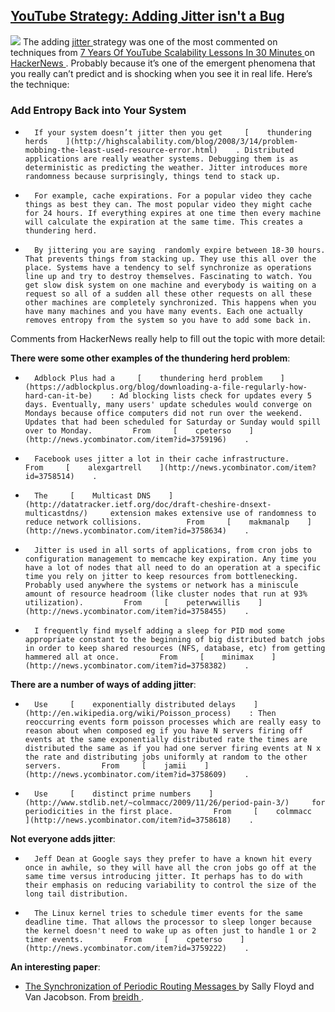 ## [YouTube Strategy: Adding Jitter isn't a Bug](/blog/2012/4/17/youtube-strategy-adding-jitter-isnt-a-bug.html)

    

    

![](http://farm8.staticflickr.com/7138/7081913937_f8910dffd9_m.jpg) The adding [    jitter    ](http://en.wikipedia.org/wiki/Jitter)     strategy was one of the most commented on techniques from     [    7 Years Of YouTube Scalability Lessons In 30 Minutes    ](http://highscalability.com/blog/2012/3/26/7-years-of-youtube-scalability-lessons-in-30-minutes.html)     on     [    HackerNews    ](http://news.ycombinator.com/item?id=3757456)    . Probably because it’s one of the emergent phenomena that you really can’t predict and is shocking when you see it in real life. Here’s the technique:    

###     Add Entropy Back into Your System    

*       If your system doesn’t jitter then you get     [    thundering herds    ](http://highscalability.com/blog/2008/3/14/problem-mobbing-the-least-used-resource-error.html)    . Distributed applications are really weather systems. Debugging them is as deterministic as predicting the weather. Jitter introduces more randomness because surprisingly, things tend to stack up.    
*       For example, cache expirations. For a popular video they cache things as best they can. The most popular video they might cache for 24 hours. If everything expires at one time then every machine will calculate the expiration at the same time. This creates a thundering herd.    
*       By jittering you are saying  randomly expire between 18-30 hours. That prevents things from stacking up. They use this all over the place. Systems have a tendency to self synchronize as operations line up and try to destroy themselves. Fascinating to watch. You get slow disk system on one machine and everybody is waiting on a request so all of a sudden all these other requests on all these other machines are completely synchronized. This happens when you have many machines and you have many events. Each one actually removes entropy from the system so you have to add some back in.    

Comments from HackerNews really help to fill out the topic with more detail:  

**There were some other examples of the thundering herd problem**:

*       Adblock Plus had a     [    thundering herd problem    ](https://adblockplus.org/blog/downloading-a-file-regularly-how-hard-can-it-be)    : Ad blocking lists check for updates every 5 days. Eventually, many users' update schedules would converge on Mondays because office computers did not run over the weekend. Updates that had been scheduled for Saturday or Sunday would spill over to Monday.         From     [    cpeterso    ](http://news.ycombinator.com/item?id=3759196)    .    
*       Facebook uses jitter a lot in their cache infrastructure.         From     [    alexgartrell    ](http://news.ycombinator.com/item?id=3758514)    .    
*       The     [    Multicast DNS    ](http://datatracker.ietf.org/doc/draft-cheshire-dnsext-multicastdns/)     extension makes extensive use of randomness to reduce network collisions.          From     [    makmanalp    ](http://news.ycombinator.com/item?id=3758634)    .    
*       Jitter is used in all sorts of applications, from cron jobs to configuration management to memcache key expiration. Any time you have a lot of nodes that all need to do an operation at a specific time you rely on jitter to keep resources from bottlenecking. Probably used anywhere the systems or network has a miniscule amount of resource headroom (like cluster nodes that run at 93% utilization).         From     [    peterwwillis    ](http://news.ycombinator.com/item?id=3758455)    .    
*       I frequently find myself adding a sleep for PID mod some appropriate constant to the beginning of big distributed batch jobs in order to keep shared resources (NFS, database, etc) from getting hammered all at once.         From     [    minimax    ](http://news.ycombinator.com/item?id=3758382)    .    

**There are a number of ways of adding jitter**:

*       Use     [    exponentially distributed delays    ](http://en.wikipedia.org/wiki/Poisson_process)    : Then reoccurring events form poisson processes which are really easy to reason about when composed eg if you have N servers firing off events at the same exponentially distributed rate the times are distributed the same as if you had one server firing events at N x the rate and distributing jobs uniformly at random to the other servers.         From     [    jamii    ](http://news.ycombinator.com/item?id=3758609)    .      
*       Use     [    distinct prime numbers    ](http://www.stdlib.net/~colmmacc/2009/11/26/period-pain-3/)     for periodicities in the first place.         From     [    colmmacc    ](http://news.ycombinator.com/item?id=3758618)    .    

**Not everyone adds jitter**:

*       Jeff Dean at Google says they prefer to have a known hit every once in awhile, so they will have all the cron jobs go off at the same time versus introducing jitter. It perhaps has to do with their emphasis on reducing variability to control the size of the long tail distribution.    
*       The Linux kernel tries to schedule timer events for the same deadline time. That allows the processor to sleep longer because the kernel doesn't need to wake up as often just to handle 1 or 2 timer events.         From     [    cpeterso    ](http://news.ycombinator.com/item?id=3759222)    .    

**An interesting paper**:

*   [    The Synchronization of Periodic Routing Messages    ](http://ee.lbl.gov/papers/sync_94.pdf)     by Sally Floyd and Van Jacobson.         From     [    breidh    ](http://news.ycombinator.com/item?id=3758552)    .    

    